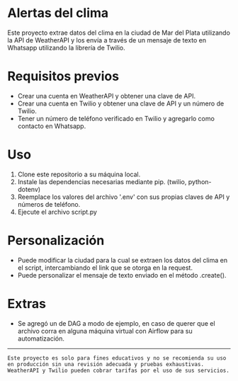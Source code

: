 # **Alertas del clima**
Este proyecto extrae datos del clima en la ciudad de Mar del Plata utilizando la API de WeatherAPI y los envía a través de un mensaje de texto en Whatsapp utilizando la librería de Twilio.

# **Requisitos previos**

- Crear una cuenta en WeatherAPI y obtener una clave de API.
- Crear una cuenta en Twilio y obtener una clave de API y un número de Twilio.
- Tener un número de teléfono verificado en Twilio y agregarlo como contacto en Whatsapp.


# **Uso**
<ol>
<li>Clone este repositorio a su máquina local.</li>
<li>Instale las dependencias necesarias mediante pip. (twilio, python-dotenv)</li>
<li>Reemplace los valores del archivo '.env' con sus propias claves de API y números de teléfono.</li>
<li>Ejecute el archivo script.py</li>
</ol>


# **Personalización**

- Puede modificar la ciudad para la cual se extraen los datos del clima en el script, intercambiando el link que se otorga en la request.
- Puede personalizar el mensaje de texto enviado en el método .create().

# **Extras**
- Se agregó un de DAG a modo de ejemplo, en caso de querer que el archivo corra en alguna máquina virtual con Airflow para su automatización.
<hr>

`Este proyecto es solo para fines educativos y no se recomienda su uso en producción sin una revisión adecuada y pruebas exhaustivas.`
`WeatherAPI y Twilio pueden cobrar tarifas por el uso de sus servicios.`
